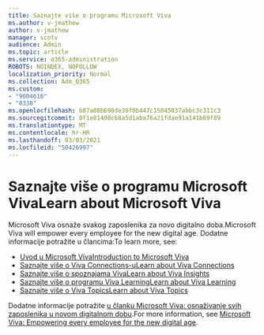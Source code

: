 ```yaml
---
title: Saznajte više o programu Microsoft Viva
ms.author: v-jmathew
author: v-jmathew
manager: scotv
audience: Admin
ms.topic: article
ms.service: o365-administration
ROBOTS: NOINDEX, NOFOLLOW
localization_priority: Normal
ms.collection: Adm_O365
ms.custom:
- "9004616"
- "8338"
ms.openlocfilehash: b87a08b698de39f0b447c15845037abbc3c311c3
ms.sourcegitcommit: 0f1e81498c68a5d1aba76a21fdae91a141b69f89
ms.translationtype: MT
ms.contentlocale: hr-HR
ms.lasthandoff: 03/03/2021
ms.locfileid: "50426997"
---
```

# <a name="learn-about-microsoft-viva"></a><span data-ttu-id="f419c-102">Saznajte više o programu Microsoft Viva</span><span class="sxs-lookup"><span data-stu-id="f419c-102">Learn about Microsoft Viva</span></span>

<span data-ttu-id="f419c-103">Microsoft Viva osnaže svakog zaposlenika za novo digitalno doba.</span><span class="sxs-lookup"><span data-stu-id="f419c-103">Microsoft Viva will empower every employee for the new digital age.</span></span> <span data-ttu-id="f419c-104">Dodatne informacije potražite u člancima:</span><span class="sxs-lookup"><span data-stu-id="f419c-104">To learn more, see:</span></span>

- [<span data-ttu-id="f419c-105">Uvod u Microsoft Viva</span><span class="sxs-lookup"><span data-stu-id="f419c-105">Introduction to Microsoft Viva</span></span>](https://www.microsoft.com/microsoft-viva/overview)
- [<span data-ttu-id="f419c-106">Saznajte više o Viva Connections-u</span><span class="sxs-lookup"><span data-stu-id="f419c-106">Learn about Viva Connections</span></span>](https://aka.ms/VivaConnectionsBlog/)
- [<span data-ttu-id="f419c-107">Saznajte više o spoznajama Viva</span><span class="sxs-lookup"><span data-stu-id="f419c-107">Learn about Viva Insights</span></span>](https://aka.ms/VivaInsightsBlog)
- [<span data-ttu-id="f419c-108">Saznajte više o programu Viva Learning</span><span class="sxs-lookup"><span data-stu-id="f419c-108">Learn about Viva Learning</span></span>](https://aka.ms/VivaLearningBlog)
- [<span data-ttu-id="f419c-109">Saznajte više o Viva Topics</span><span class="sxs-lookup"><span data-stu-id="f419c-109">Learn about Viva Topics</span></span>](https://aka.ms/viva/topics/blog)

<span data-ttu-id="f419c-110">Dodatne informacije potražite [u članku Microsoft Viva: osnaživanje svih zaposlenika u novom digitalnom dobu](https://www.microsoft.com/microsoft-365/blog/2021/02/04/microsoft-viva-empowering-every-employee-for-the-new-digital-age/).</span><span class="sxs-lookup"><span data-stu-id="f419c-110">For more information, see [Microsoft Viva: Empowering every employee for the new digital age](https://www.microsoft.com/microsoft-365/blog/2021/02/04/microsoft-viva-empowering-every-employee-for-the-new-digital-age/).</span></span>
